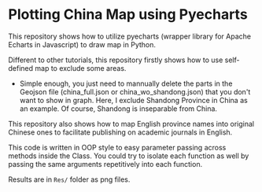 # Plotting China Map using Pyecharts

This repository shows how to utilize pyecharts (wrapper library for Apache Echarts in Javascript) to draw map in Python.

Different to other tutorials, this repository firstly shows how to use self-defined map to exclude some areas.

- Simple enough, you just need to mannually delete the parts in the Geojson file (china_full.json or china_wo_shandong.json) that you don't want to show in graph. Here, I exclude Shandong Province in China as an example. Of course, Shandong is inseparable from China.

This repository also shows how to map English province names into original Chinese ones to facilitate publishing on academic journals in English.

This code is written in OOP style to easy parameter passing across methods inside the Class. You could try to isolate each function as well by passing the same arguments repetitively into each function.

Results are in `Res/` folder as png files.
